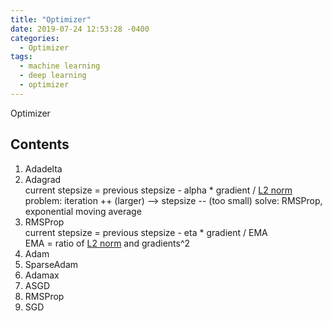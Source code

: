 ```yaml
---
title: "Optimizer"
date: 2019-07-24 12:53:28 -0400
categories:
  - Optimizer
tags:
  - machine learning
  - deep learning
  - optimizer
---
```


Optimizer

## Contents
  1. Adadelta
  2. Adagrad  
    current stepsize = previous stepsize - alpha * gradient / [L2 norm][L2_norm]  
    problem: iteration ++ (larger) --> stepsize -- (too small) 
    solve: RMSProp, exponential moving average  
  3. RMSProp  
    current stepsize = previous stepsize - eta * gradient / EMA  
    EMA = ratio of [L2 norm][L2_norm] and gradients^2  
  3. Adam
  4. SparseAdam
  5. Adamax
  6. ASGD
  7. RMSProp
  8. SGD

[L2_norm]: https://sejik.github.io/
